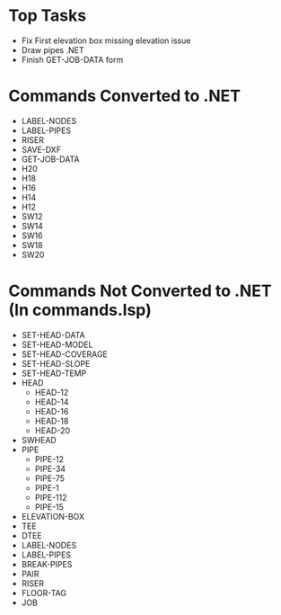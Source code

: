 # Top Tasks
- Fix First elevation box missing elevation issue
- Draw pipes .NET
- Finish GET-JOB-DATA form

# Commands Converted to .NET
- LABEL-NODES
- LABEL-PIPES
- RISER
- SAVE-DXF
- GET-JOB-DATA
- H20
- H18
- H16
- H14
- H12
- SW12
- SW14
- SW16
- SW18
- SW20

# Commands Not Converted to .NET (In commands.lsp)
- SET-HEAD-DATA
- SET-HEAD-MODEL
- SET-HEAD-COVERAGE
- SET-HEAD-SLOPE
- SET-HEAD-TEMP
- HEAD
	- HEAD-12
	- HEAD-14
	- HEAD-16
	- HEAD-18
	- HEAD-20
- SWHEAD
- PIPE 
	- PIPE-12
	- PIPE-34
	- PIPE-75
	- PIPE-1
	- PIPE-112
	- PIPE-15
- ELEVATION-BOX
- TEE 
- DTEE
- LABEL-NODES
- LABEL-PIPES
- BREAK-PIPES
- PAIR 
- RISER 
- FLOOR-TAG
- JOB
